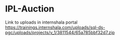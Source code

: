 # IPL-Auction
Link to uploads in internshala portal
https://trainings.internshala.com/uploads/sql-ds-pgc/uploads/projects/v_1/3811544/65a785bbf32d7.zip
